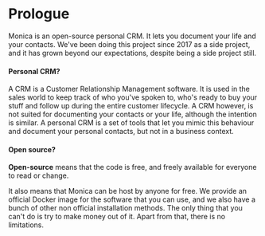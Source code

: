 # Prologue

Monica is an open-source personal CRM. It lets you document your life and your contacts. We've been doing this project since 2017 as a side project, and it has grown beyond our expectations, despite being a side project still.

#### Personal CRM?

A CRM is a Customer Relationship Management software. It is used in the sales world to keep track of who you've spoken to, who's ready to buy your stuff and follow up during the entire customer lifecycle. A CRM however, is not suited for documenting your contacts or your life, although the intention is similar. A personal CRM is a set of tools that let you mimic this behaviour and document your personal contacts, but not in a business context.

#### **Open source?**

**Open-source** means that the code is free, and freely available for everyone to read or change.

It also means that Monica can be host by anyone for free. We provide an official Docker image for the software that you can use, and we also have a bunch of other non official installation methods. The only thing that you can't do is try to make money out of it. Apart from that, there is no limitations.&#x20;
